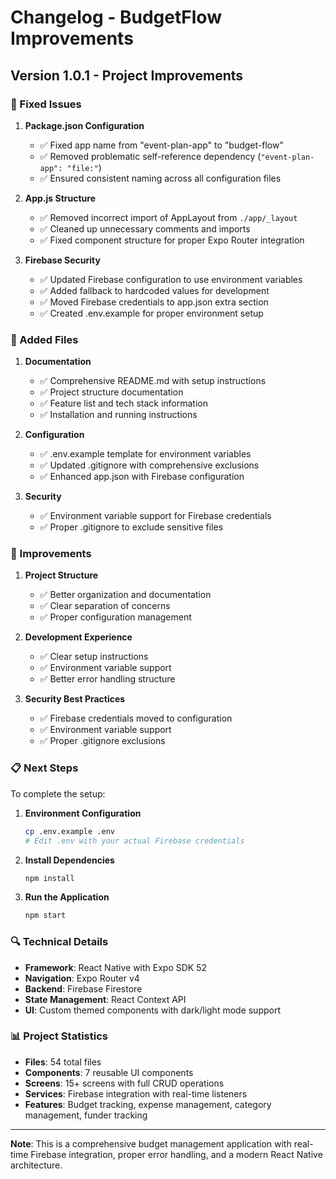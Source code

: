 # Changelog - BudgetFlow Improvements

## Version 1.0.1 - Project Improvements

### 🔧 Fixed Issues

1. **Package.json Configuration**
   - ✅ Fixed app name from "event-plan-app" to "budget-flow"
   - ✅ Removed problematic self-reference dependency (`"event-plan-app": "file:"`)
   - ✅ Ensured consistent naming across all configuration files

2. **App.js Structure**
   - ✅ Removed incorrect import of AppLayout from `./app/_layout`
   - ✅ Cleaned up unnecessary comments and imports
   - ✅ Fixed component structure for proper Expo Router integration

3. **Firebase Security**
   - ✅ Updated Firebase configuration to use environment variables
   - ✅ Added fallback to hardcoded values for development
   - ✅ Moved Firebase credentials to app.json extra section
   - ✅ Created .env.example for proper environment setup

### 📁 Added Files

1. **Documentation**
   - ✅ Comprehensive README.md with setup instructions
   - ✅ Project structure documentation
   - ✅ Feature list and tech stack information
   - ✅ Installation and running instructions

2. **Configuration**
   - ✅ .env.example template for environment variables
   - ✅ Updated .gitignore with comprehensive exclusions
   - ✅ Enhanced app.json with Firebase configuration

3. **Security**
   - ✅ Environment variable support for Firebase credentials
   - ✅ Proper .gitignore to exclude sensitive files

### 🚀 Improvements

1. **Project Structure**
   - ✅ Better organization and documentation
   - ✅ Clear separation of concerns
   - ✅ Proper configuration management

2. **Development Experience**
   - ✅ Clear setup instructions
   - ✅ Environment variable support
   - ✅ Better error handling structure

3. **Security Best Practices**
   - ✅ Firebase credentials moved to configuration
   - ✅ Environment variable support
   - ✅ Proper .gitignore exclusions

### 📋 Next Steps

To complete the setup:

1. **Environment Configuration**
   ```bash
   cp .env.example .env
   # Edit .env with your actual Firebase credentials
   ```

2. **Install Dependencies**
   ```bash
   npm install
   ```

3. **Run the Application**
   ```bash
   npm start
   ```

### 🔍 Technical Details

- **Framework**: React Native with Expo SDK 52
- **Navigation**: Expo Router v4
- **Backend**: Firebase Firestore
- **State Management**: React Context API
- **UI**: Custom themed components with dark/light mode support

### 📊 Project Statistics

- **Files**: 54 total files
- **Components**: 7 reusable UI components
- **Screens**: 15+ screens with full CRUD operations
- **Services**: Firebase integration with real-time listeners
- **Features**: Budget tracking, expense management, category management, funder tracking

---

**Note**: This is a comprehensive budget management application with real-time Firebase integration, proper error handling, and a modern React Native architecture.